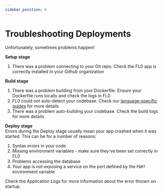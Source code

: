 ```yaml
---
sidebar_position: 6
---
```


# Troubleshooting Deployments

Unfortunately, sometimes problems happen!

**Setup stage**

1. There was a problem connecting to your Git repo. Check the FL0 app is correctly installed in your Github organization

**Build stage**

1. There was a problem building from your Dockerfile. Ensure your Dockerfile runs locally and check the logs in FL0
2. FL0 could not auto-detect your codebase. Check our [language-specific guides](/docs/guides) for more details
3. There was a problem auto-building your codebase. Check the build logs for more details

**Deploy stage**  
Errors during the Deploy stage usually mean your app crashed when it was started. This can be for a number of reasons:

1. Syntax errors in your code
2. Missing environment variables - make sure they've been set correctly in FL0
3. Problems accessing the database
4. Your app is not exposing a service on the port defined by the `PORT` environment variable

Check the Application Logs for more information about the error thrown on startup.
